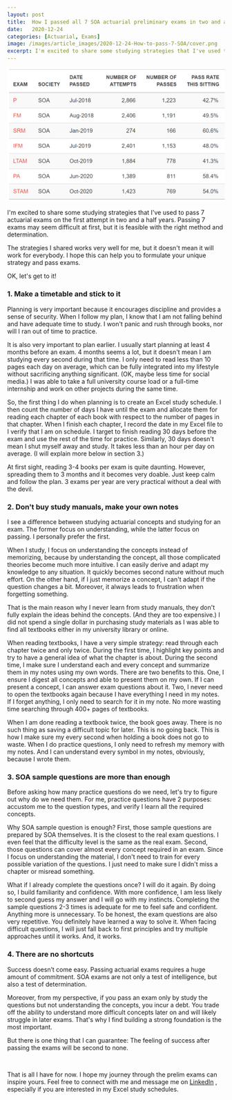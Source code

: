 ```yaml
---
layout: post
title:  How I passed all 7 SOA actuarial preliminary exams in two and a half years
date:   2020-12-24
categories: [Actuarial, Exams]
image: /images/article_images/2020-12-24-How-to-pass-7-SOA/cover.png
excerpt: I'm excited to share some studying strategies that I've used to pass 7 actuarial exams on the first attempt in two and a half years. Passing 7 exams may seem difficult at first, but it is feasible with the right method and determination.
---
```


![Actuarial lookup exam results](/images/article_images/2020-12-24-How-to-pass-7-SOA/cover.png)

I'm excited to share some studying strategies that I've used to pass 7 actuarial exams on the first attempt in two and a half years.
Passing 7 exams may seem difficult at first, but it is feasible with the right method and determination.

The strategies I shared works very well for me, but it doesn't mean it will work for everybody.
I hope this can help you to formulate your unique strategy and pass exams.

OK, let's get to it!



### 1. Make a timetable and stick to it

Planning is very important because it encourages discipline and provides a sense of security.
When I follow my plan, I know that I am not falling behind and have adequate time to study.
I won't panic and rush through books, nor will I ran out of time to practice. 

It is also very important to plan earlier.
I usually start planning at least 4 months before an exam.
4 months seems a lot, but it doesn't mean I am studying every second during that time. 
I only need to read less than 10 pages each day on average, which can be fully integrated into my lifestyle without sacrificing anything significant. (OK, maybe less time for social media.)
I was able to take a full university course load or a full-time internship and work on other projects during the same time.

So, the first thing I do when planning is to create an Excel study schedule.
I then count the number of days I have until the exam and allocate them for reading each chapter of each book with respect to the number of pages in that chapter.
When I finish each chapter, I record the date in my Excel file to I verify that I am on schedule.
I target to finish reading 30 days before the exam and use the rest of the time for practice.
Similarly, 30 days doesn't mean I shut myself away and study.
It takes less than an hour per day on average.
(I will explain more below in section 3.)

At first sight, reading 3-4 books per exam is quite daunting.
However, spreading them to 3 months and it becomes very doable.
Just keep calm and follow the plan. 3 exams per year are very practical without a deal with the devil.



### 2. Don't buy study manuals, make your own notes

I see a difference between studying actuarial concepts and studying for an exam.
The former focus on understanding, while the latter focus on passing.
I personally prefer the first.

When I study, I focus on understanding the concepts instead of memorizing, because by understanding the concept, all those complicated theories become much more intuitive.
I can easily derive and adapt my knowledge to any situation. It quickly becomes second nature without much effort.
On the other hand, if I just memorize a concept, I can't adapt if the question changes a bit.
Moreover, it always leads to frustration when forgetting something.

That is the main reason why I never learn from study manuals, they don't fully explain the ideas behind the concepts.
(And they are too expensive.)
I did not spend a single dollar in purchasing study materials as
I was able to find all textbooks either in my university library or online.

When reading textbooks, I have a very simple strategy: read through each chapter twice and only twice.
During the first time, I highlight key points and try to have a general idea of what the chapter is about.
During the second time, I make sure I understand each and every concept and summarize them in my notes using my own words.
There are two benefits to this.
One, I ensure I digest all concepts and able to present them on my own. If I can present a concept, I can answer exam questions about it.
Two, I never need to open the textbooks again because I have everything I need in my notes.
If I forget anything, I only need to search for it in my note. No more wasting time searching through 400+ pages of textbooks.

When I am done reading a textbook twice, the book goes away.
There is no such thing as saving a difficult topic for later. This is no going back.
This is how I make sure my every second when holding a book does not go to waste.
When I do practice questions, I only need to refresh my memory with my notes.
And I can understand every symbol in my notes, obviously, because I wrote them.



### 3. SOA sample questions are more than enough

Before asking how many practice questions do we need, let's try to figure out why do we need them.
For me, practice questions have 2 purposes: accustom me to the question types, and verify I learn all the required concepts.

Why SOA sample question is enough?
First, those sample questions are prepared by SOA themselves. It is the closest to the real exam questions.
I even feel that the difficulty level is the same as the real exam.
Second, those questions can cover almost every concept required in an exam.
Since I focus on understanding the material, I don't need to train for every possible variation of the questions.
I just need to make sure I didn't miss a chapter or misread something.

What if I already complete the questions once? I will do it again.
By doing so, I build familiarity and confidence.
With more confidence, I am less likely to second guess my answer and I will go with my instincts.
Completing the sample questions 2-3 times is adequate for me to feel safe and confident.
Anything more is unnecessary.
To be honest, the exam questions are also very repetitive.
You definitely have learned a way to solve it.
When facing difficult questions, I will just fall back to first principles and try multiple approaches until it works. And, it works.



### 4. There are no shortcuts

Success doesn’t come easy. 
Passing actuarial exams requires a huge amount of commitment.
SOA exams are not only a test of intelligence, but also a test of determination.

Moreover, from my perspective, if you pass an exam only by study the questions but not understanding the concepts, you incur a debt.
You trade off the ability to understand more difficult concepts later on and will likely struggle in later exams.
That's why I find building a strong foundation is the most important.

But there is one thing that I can guarantee: The feeling of success after passing the exams will be second to none.



<p>&nbsp;</p>

That is all I have for now.
I hope my journey through the prelim exams can inspire yours.
Feel free to connect with me and message me on 
<a href="https://www.linkedin.com/in/jackson-leung-805828174/" target="_blank" onclick="tag_share_event('linkedin_portfolio', '{{ page.title }}');">LinkedIn</a>
, especially if you are interested in my Excel study schedules.



